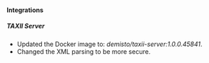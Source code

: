 
#### Integrations
##### TAXII Server
- Updated the Docker image to: *demisto/taxii-server:1.0.0.45841*.
- Changed the XML parsing to be more secure.
